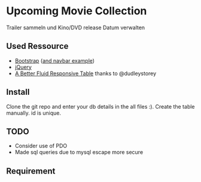 # Upcoming Movie Collection
Trailer sammeln und Kino/DVD release Datum verwalten

## Used Ressource

* [Bootstrap](https://github.com/twbs/bootstrap) ([and navbar example](https://getbootstrap.com/examples/navbar/))
* [jQuery](https://github.com/jquery/jquery)
* [A Better Fluid Responsive Table](http://codepen.io/dudleystorey/pen/Geprd) thanks to @dudleystorey

## Install
Clone the git repo and enter your db details in the all files :). Create the table manually. id is unique.

## TODO
* Consider use of PDO
* Made sql queries due to mysql escape more secure

## Requirement
